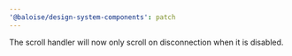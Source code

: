 ```yaml
---
'@baloise/design-system-components': patch
---
```


The scroll handler will now only scroll on disconnection when it is disabled.

